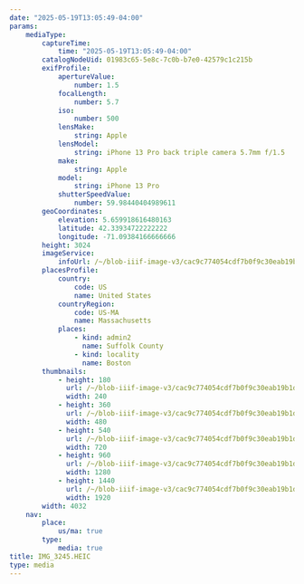 ```yaml
---
date: "2025-05-19T13:05:49-04:00"
params:
    mediaType:
        captureTime:
            time: "2025-05-19T13:05:49-04:00"
        catalogNodeUid: 01983c65-5e8c-7c0b-b7e0-42579c1c215b
        exifProfile:
            apertureValue:
                number: 1.5
            focalLength:
                number: 5.7
            iso:
                number: 500
            lensMake:
                string: Apple
            lensModel:
                string: iPhone 13 Pro back triple camera 5.7mm f/1.5
            make:
                string: Apple
            model:
                string: iPhone 13 Pro
            shutterSpeedValue:
                number: 59.98440404989611
        geoCoordinates:
            elevation: 5.659918616480163
            latitude: 42.33934722222222
            longitude: -71.09384166666666
        height: 3024
        imageService:
            infoUrl: /~/blob-iiif-image-v3/cac9c774054cdf7b0f9c30eab19b1da0c063f6565fe6c4249a943ac7ef5d88fd/info.json
        placesProfile:
            country:
                code: US
                name: United States
            countryRegion:
                code: US-MA
                name: Massachusetts
            places:
                - kind: admin2
                  name: Suffolk County
                - kind: locality
                  name: Boston
        thumbnails:
            - height: 180
              url: /~/blob-iiif-image-v3/cac9c774054cdf7b0f9c30eab19b1da0c063f6565fe6c4249a943ac7ef5d88fd/full/240%2C180/0/default.jpg
              width: 240
            - height: 360
              url: /~/blob-iiif-image-v3/cac9c774054cdf7b0f9c30eab19b1da0c063f6565fe6c4249a943ac7ef5d88fd/full/480%2C360/0/default.jpg
              width: 480
            - height: 540
              url: /~/blob-iiif-image-v3/cac9c774054cdf7b0f9c30eab19b1da0c063f6565fe6c4249a943ac7ef5d88fd/full/720%2C540/0/default.jpg
              width: 720
            - height: 960
              url: /~/blob-iiif-image-v3/cac9c774054cdf7b0f9c30eab19b1da0c063f6565fe6c4249a943ac7ef5d88fd/full/1280%2C960/0/default.jpg
              width: 1280
            - height: 1440
              url: /~/blob-iiif-image-v3/cac9c774054cdf7b0f9c30eab19b1da0c063f6565fe6c4249a943ac7ef5d88fd/full/1920%2C1440/0/default.jpg
              width: 1920
        width: 4032
    nav:
        place:
            us/ma: true
        type:
            media: true
title: IMG_3245.HEIC
type: media
---
```

